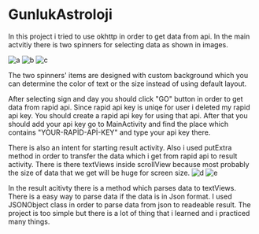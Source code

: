 # GunlukAstroloji
In this project i tried to use okhttp in order to get data from api.
In the main actvitiy there is two spinners for selecting data as shown in images.

![a](https://user-images.githubusercontent.com/93763631/183501783-efdf6a14-3f9f-40dd-823c-b5aede0e1399.jpg)
![b](https://user-images.githubusercontent.com/93763631/183501780-4dd197e8-cb29-49a3-911d-b014717fb885.jpg)
![c](https://user-images.githubusercontent.com/93763631/183501785-d8c56d2a-dca5-4ee3-835d-bc59ce9be154.jpg)

The two spinners' items are designed with custom background which you can determine the color of text or the size instead of using default layout.

After selecting sign and day you should click "GO" button in order to get data from rapid api. Since rapid api key is uniqe for user i deleted my rapid api key. You should create a rapid api key for using that api. After that you should add your api key go to MainActivity and find the place which contains "YOUR-RAPİD-APİ-KEY" and type your api key there.

There is also an intent for starting result activity. Also i used putExtra method in order to transfer the data which i get from rapid api to result activity.
There is there textViews inside scrollView because most probably the size of data that we get will be huge for screen size.
![d](https://user-images.githubusercontent.com/93763631/183503487-259563a0-b2b6-4fdb-bc35-3b6b68888351.jpg)
![e](https://user-images.githubusercontent.com/93763631/183503495-f9b8fd2b-3cd7-463c-93cc-291ee9486166.jpg)

In the result acitivty there is a method which parses data to textViews. There is a easy way to parse data if the data is in Json format.
I used JSONObject class in order to parse data from json to readeable result.
The project is too simple but there is a lot of thing that i learned and i practiced many things. 
